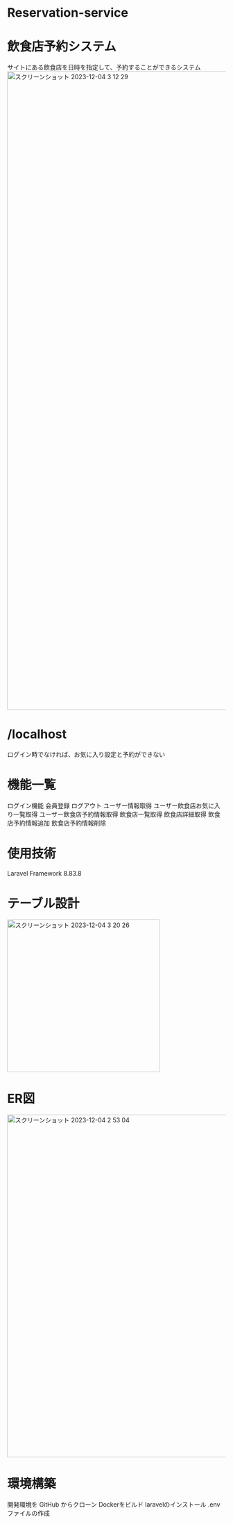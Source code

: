 # Reservation-service

# 飲食店予約システム
サイトにある飲食店を日時を指定して、予約することができるシステム
<img width="1470" alt="スクリーンショット 2023-12-04 3 12 29" src="https://github.com/Zin-0/Reservation-service/assets/135562327/e7fb1678-04e5-440c-808d-0950be30e00c">

# /localhost
ログイン時でなければ、お気に入り設定と予約ができない

# 機能一覧
ログイン機能
会員登録
ログアウト
ユーザー情報取得
ユーザー飲食店お気に入り一覧取得
ユーザー飲食店予約情報取得
飲食店一覧取得
飲食店詳細取得
飲食店予約情報追加
飲食店予約情報削除

# 使用技術
Laravel Framework 8.83.8

# テーブル設計
<img width="351" alt="スクリーンショット 2023-12-04 3 20 26" src="https://github.com/Zin-0/Reservation-service/assets/135562327/9fb491c2-028c-4f49-8f80-655491d2ec67">

# ER図
<img width="789" alt="スクリーンショット 2023-12-04 2 53 04" src="https://github.com/Zin-0/Reservation-service/assets/135562327/dfadab92-54f3-4f41-9a7c-bc6debf6b232">

# 環境構築
開発環境を GitHub からクローン
Dockerをビルド
laravelのインストール
.envファイルの作成

